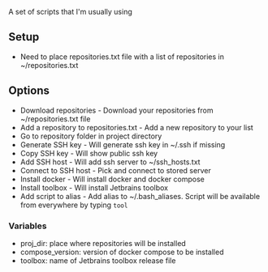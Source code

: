 A set of scripts that I'm usually using
## Setup
* Need to place repositories.txt file with a list of repositories in ~/repositories.txt
## Options
* Download repositories - Download your repositories from ~/repositories.txt file
* Add a repository to repositories.txt - Add a new repository to your list
* Go to repository folder in project directory  
* Generate SSH key - Will generate ssh key in ~/.ssh if missing
* Copy SSH key - Will show public ssh key
* Add SSH host - Will add ssh server to ~/ssh_hosts.txt
* Connect to SSH host - Pick and connect to stored server
* Install docker - Will install docker and docker compose
* Install toolbox - Will install Jetbrains toolbox
* Add script to alias - Add alias to ~/.bash_aliases. Script will be available from everywhere by typing `tool`


### Variables
* proj_dir: place where repositories will be installed
* compose_version: version of docker compose to be installed
* toolbox: name of Jetbrains toolbox release file